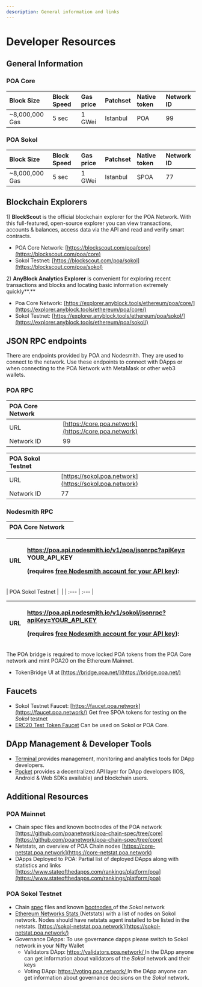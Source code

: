 ```yaml
---
description: General information and links
---
```


# Developer Resources

## General Information <a id="general-information"></a>

### POA Core

| Block Size | Block Speed | Gas price | Patchset | Native token | Network ID |
| :--- | :--- | :--- | :--- | :--- | :--- |
| ~8,000,000 Gas | 5 sec | 1 GWei | Istanbul | POA | 99 |

### POA Sokol

| Block Size | Block Speed | Gas price | Patchset | Native token | Network ID |
| :--- | :--- | :--- | :--- | :--- | :--- |
| ~8,000,000 Gas | 5 sec | 1 GWei | Istanbul | SPOA | 77 |

## Blockchain Explorers <a id="blockchain-explorer"></a>

1\) **BlockScout** is the official blockchain explorer for the POA Network. With this full-featured, open-source explorer you can view transactions, accounts & balances, access data via the API and read and verify smart contracts.

* POA Core Network: [https://blockscout.com/poa/core](https://blockscout.com/poa/core)
* Sokol Testnet: [https://blockscout.com/poa/sokol](https://blockscout.com/poa/sokol)

2\) **AnyBlock Analytics Explorer** is convenient for exploring recent transactions and blocks and locating basic information extremely quickly**.**

* Poa Core Network: [https://explorer.anyblock.tools/ethereum/poa/core/](https://explorer.anyblock.tools/ethereum/poa/core/)
* Sokol Testnet: [https://explorer.anyblock.tools/ethereum/poa/sokol/](https://explorer.anyblock.tools/ethereum/poa/sokol/)

## JSON RPC endpoints <a id="json-rpc-endpoints"></a>

There are endpoints provided by POA and Nodesmith. They are used to connect to the network. Use these endpoints to connect with DApps or when connecting to the POA Network with MetaMask or other web3 wallets.

### POA RPC <a id="poa-rpc"></a>

| ​POA Core Network | ​ |
| :--- | :--- |
| URL | ​[https://core.poa.network](https://core.poa.network) |
| Network ID | 99 |

| **POA Sokol Testnet** |  |
| :--- | :--- |
| URL | [https://sokol.poa.network](https://sokol.poa.network) |
| Network ID | 77 |

### **Nodesmith RPC** <a id="nodesmith-rpc"></a>

| ​POA Core Network | ​ |
| :--- | :--- |


<table>
  <thead>
    <tr>
      <th style="text-align:left">URL</th>
      <th style="text-align:left">
        <p>&#x200B;<a href="https://poa.api.nodesmith.io/v1/dai/jsonrpc?apiKey=YOUR_API_KEY">https://poa.api.nodesmith.io/v1/poa/jsonrpc?apiKey=</a>&#x200B;YOUR_API_KEY</p>
        <p>(requires <a href="https://nodesmith.io/docs/#/overview/httpsQuickstart">free Nodesmith account for your API key</a>):</p>
      </th>
    </tr>
  </thead>
  <tbody></tbody>
</table>| POA Sokol Testnet | ​ |
| :--- | :--- |


<table>
  <thead>
    <tr>
      <th style="text-align:left">URL</th>
      <th style="text-align:left">
        <p><a href="https://poa.api.nodesmith.io/v1/sokol/jsonrpc?apiKey=YOUR_API_KEY">https://poa.api.nodesmith.io/v1/sokol/jsonrpc?apiKey=YOUR_API_KEY</a>
        </p>
        <p>(requires <a href="https://nodesmith.io/docs/#/overview/httpsQuickstart">free Nodesmith account for your API key</a>):</p>
      </th>
    </tr>
  </thead>
  <tbody></tbody>
</table>The POA bridge is required to move locked POA tokens from the POA Core network and mint POA20 on the Ethereum Mainnet.

* TokenBridge UI at [https://bridge.poa.net/](https://bridge.poa.net/)

## **Faucets** <a id="additional-resources"></a>

* Sokol Testnet Faucet: [https://faucet.poa.network](https://faucet.poa.network/) Get free SPOA tokens for testing on the _Sokol_ testnet 
* [ERC20 Test Token Faucet](getting-tokens-for-tests/erc20-test-token-faucet.md) Can be used on Sokol or POA Core. 

## DApp Management & Developer Tools

* [Terminal ](https://terminal.co)provides management, monitoring and analytics tools for DApp developers. 
* [Pocket](https://www.pokt.network/) provides a decentralized API layer for DApp developers \(IOS, Android & Web SDKs available\) and blockchain users.

## **Additional Resources** <a id="additional-resources"></a>

### **POA Mainnet**

* Chain spec files and known bootnodes of the POA network [https://github.com/poanetwork/poa-chain-spec/tree/core](https://github.com/poanetwork/poa-chain-spec/tree/core)
* Netstats, an overview of POA Chain nodes [https://core-netstat.poa.network](https://core-netstat.poa.network)
* DApps Deployed to POA: Partial list of deployed DApps along with statistics and links [https://www.stateofthedapps.com/rankings/platform/poa](https://www.stateofthedapps.com/rankings/platform/poa)

### POA Sokol Testnet

* Chain [spec](https://github.com/poanetwork/poa-chain-spec/blob/sokol/spec.json) files and known [bootnodes ](https://github.com/poanetwork/poa-chain-spec/blob/sokol/bootnodes.txt)of the _Sokol_ network
* [Ethereum Networks Stats ](https://github.com/cubedro/eth-netstats)\(Netstats\) with a list of nodes on Sokol network. Nodes should have netstats agent installed to be listed in the netstats. [https://sokol-netstat.poa.network](https://sokol-netstat.poa.network/)
* Governance DApps: To use governance dapps please switch to Sokol network in your Nifty Wallet
  * Validators DApp: [https://validators.poa.network/ ](https://validators.poa.network/) In the DApp anyone can get information about validators of the _Sokol_ network and their keys
  * Voting DApp: [https://voting.poa.network/ ](https://voting.poa.network/) In the DApp anyone can get information about governance decisions on the _Sokol_ network.

